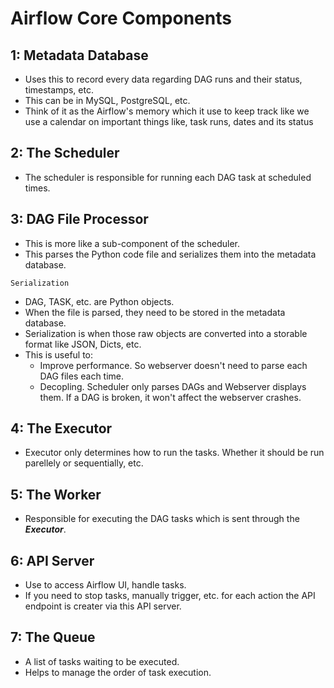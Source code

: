# Airflow Core Components

## 1: Metadata Database

- Uses this to record every data regarding DAG runs and their status, timestamps, etc.
- This can be in MySQL, PostgreSQL, etc.
- Think of it as the Airflow's memory which it use to keep track like we use a calendar on important things like, task runs, dates and its status


## 2: The Scheduler

- The scheduler is responsible for running each DAG task at scheduled times.


## 3: DAG File Processor

- This is more like a sub-component of the scheduler.
- This parses the Python code file and serializes them into the metadata database. 

`Serialization`
- DAG, TASK, etc. are Python objects. 
- When the file is parsed, they need to be stored in the metadata database.
- Serialization is when those raw objects are converted into a storable format like JSON, Dicts, etc.
- This is useful to:
    - Improve performance. So webserver doesn't need to parse each DAG files each time.
    - Decopling. Scheduler only parses DAGs and Webserver displays them. If a DAG is broken, it won't affect the webserver crashes.


## 4: The Executor

- Executor only determines how to run the tasks. Whether it should be run parellely or sequentially, etc.


## 5: The Worker

- Responsible for executing the DAG tasks which is sent through the ***Executor***.


## 6: API Server

- Use to access Airflow UI, handle tasks.
- If you need to stop tasks, manually trigger, etc. for each action the API endpoint is creater via this API server.


## 7: The Queue

- A list of tasks waiting to be executed.
- Helps to manage the order of task execution.
